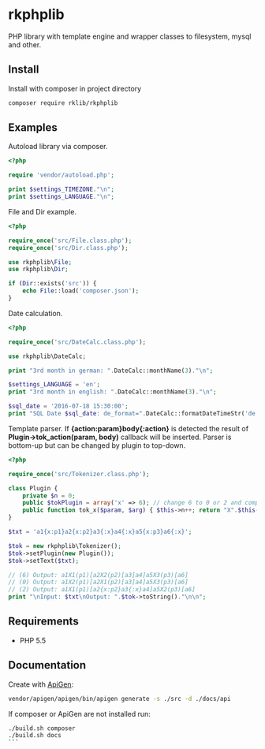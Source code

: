 # rkphplib
PHP library with template engine and wrapper classes to filesystem, mysql and other.

## Install

Install with composer in project directory

```sh
composer require rklib/rkphplib
```


## Examples

Autoload library via composer.

```php
<?php

require 'vendor/autoload.php';

print $settings_TIMEZONE."\n";
print $settings_LANGUAGE."\n";
```

File and Dir example.

```php
<?php

require_once('src/File.class.php');
require_once('src/Dir.class.php');

use rkphplib\File;
use rkphplib\Dir;

if (Dir::exists('src')) {
	echo File::load('composer.json');
}
```

Date calculation.

```php
<?php

require_once('src/DateCalc.class.php');

use rkphplib\DateCalc;

print "3rd month in german: ".DateCalc::monthName(3)."\n";

$settings_LANGUAGE = 'en';
print "3rd month in english: ".DateCalc::monthName(3)."\n";

$sql_date = '2016-07-18 15:30:00';
print "SQL Date $sql_date: de_format=".DateCalc::formatDateTimeStr('de', $sql_date, 'sql').", timestamp=".DateCalc::sqlTS('2016-07-18 15:30:00')."\n";
```

Template parser. If **{action:param}body{:action}** is detected the result of **Plugin->tok_action(param, body)** callback will be inserted. 
Parser is bottom-up but can be changed by plugin to top-down.

```php
<?php

require_once('src/Tokenizer.class.php');

class Plugin {
	private $n = 0;
	public $tokPlugin = array('x' => 6); // change 6 to 0 or 2 and compare different output
	public function tok_x($param, $arg) { $this->n++; return "X".$this->n."($param)[$arg]"; }
}

$txt = 'a1{x:p1}a2{x:p2}a3{:x}a4{:x}a5{x:p3}a6{:x}';

$tok = new rkphplib\Tokenizer();
$tok->setPlugin(new Plugin());
$tok->setText($txt);

// (6) Output: a1X1(p1)[a2X2(p2)[a3]a4]a5X3(p3)[a6]
// (0) Output: a1X2(p1)[a2X1(p2)[a3]a4]a5X3(p3)[a6]
// (2) Output: a1X1(p1)[a2{x:p2}a3{:x}a4]a5X2(p3)[a6] 
print "\nInput: $txt\nOutput: ".$tok->toString()."\n\n";
```

## Requirements

- PHP 5.5


## Documentation

Create with [ApiGen](https://github.com/ApiGen/ApiGen):

```sh
vendor/apigen/apigen/bin/apigen generate -s ./src -d ./docs/api
```

If composer or ApiGen are not installed run:

````sh
./build.sh composer
./build.sh docs 
```

